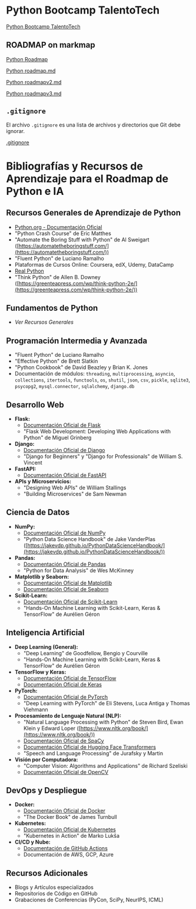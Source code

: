 # Python Bootcamp TalentoTech

[Python Bootcamp TalentoTech](https://talentotech2.com.co/)

## ROADMAP on markmap

[Python Roadmap](https://roadmap.sh/python)

[Python roadmap.md]('./roadmap.md')

[Python roadmapv2.md]('./roadmapv2.md')

[Python roadmapv3.md]('./roadmapv3.md')


## `.gitignore`

El archivo `.gitignore` es una lista de archivos y directorios que Git debe ignorar.

[.gitignore](./.gitignore)


# Bibliografías y Recursos de Aprendizaje para el Roadmap de Python e IA

## Recursos Generales de Aprendizaje de Python
- [Python.org - Documentación Oficial](https://docs.python.org/3/)
- "Python Crash Course" de Eric Matthes
- "Automate the Boring Stuff with Python" de Al Sweigart ([https://automatetheboringstuff.com/](https://automatetheboringstuff.com/))
- "Fluent Python" de Luciano Ramalho
- Plataformas de Cursos Online: Coursera, edX, Udemy, DataCamp
- [Real Python](https://realpython.com/)
- "Think Python" de Allen B. Downey ([https://greenteapress.com/wp/think-python-2e/](https://greenteapress.com/wp/think-python-2e/))

## Fundamentos de Python
- *Ver Recursos Generales*

## Programación Intermedia y Avanzada
- "Fluent Python" de Luciano Ramalho
- "Effective Python" de Brett Slatkin
- "Python Cookbook" de David Beazley y Brian K. Jones
- Documentación de módulos: `threading`, `multiprocessing`, `asyncio`, `collections`, `itertools`, `functools`, `os`, `shutil`, `json`, `csv`, `pickle`, `sqlite3`, `psycopg2`, `mysql.connector`, `sqlalchemy`, `django.db`

## Desarrollo Web
- **Flask:**
  - [Documentación Oficial de Flask](https://flask.palletsprojects.com/en/3.0.x/)
  - "Flask Web Development: Developing Web Applications with Python" de Miguel Grinberg
- **Django:**
  - [Documentación Oficial de Django](https://docs.djangoproject.com/en/5.0/)
  - "Django for Beginners" y "Django for Professionals" de William S. Vincent
- **FastAPI:**
  - [Documentación Oficial de FastAPI](https://fastapi.tiangolo.com/)
- **APIs y Microservicios:**
  - "Designing Web APIs" de William Stallings
  - "Building Microservices" de Sam Newman

## Ciencia de Datos
- **NumPy:**
  - [Documentación Oficial de NumPy](https://numpy.org/doc/stable/)
  - "Python Data Science Handbook" de Jake VanderPlas ([https://jakevdp.github.io/PythonDataScienceHandbook/](https://jakevdp.github.io/PythonDataScienceHandbook/))
- **Pandas:**
  - [Documentación Oficial de Pandas](https://pandas.pydata.org/docs/)
  - "Python for Data Analysis" de Wes McKinney
- **Matplotlib y Seaborn:**
  - [Documentación Oficial de Matplotlib](https://matplotlib.org/stable/contents.html)
  - [Documentación Oficial de Seaborn](https://seaborn.pydata.org/)
- **Scikit-Learn:**
  - [Documentación Oficial de Scikit-Learn](https://scikit-learn.org/stable/user_guide.html)
  - "Hands-On Machine Learning with Scikit-Learn, Keras & TensorFlow" de Aurélien Géron

## Inteligencia Artificial
- **Deep Learning (General):**
  - "Deep Learning" de Goodfellow, Bengio y Courville
  - "Hands-On Machine Learning with Scikit-Learn, Keras & TensorFlow" de Aurélien Géron
- **TensorFlow y Keras:**
  - [Documentación Oficial de TensorFlow](https://www.tensorflow.org/api_docs)
  - [Documentación Oficial de Keras](https://keras.io/api/)
- **PyTorch:**
  - [Documentación Oficial de PyTorch](https://pytorch.org/docs/stable/index.html)
  - "Deep Learning with PyTorch" de Eli Stevens, Luca Antiga y Thomas Viehmann
- **Procesamiento de Lenguaje Natural (NLP):**
  - "Natural Language Processing with Python" de Steven Bird, Ewan Klein y Edward Loper ([https://www.nltk.org/book/](https://www.nltk.org/book/))
  - [Documentación Oficial de SpaCy](https://spacy.io/usage/)
  - [Documentación Oficial de Hugging Face Transformers](https://huggingface.co/docs/transformers/index)
  - "Speech and Language Processing" de Jurafsky y Martin
- **Visión por Computadora:**
  - "Computer Vision: Algorithms and Applications" de Richard Szeliski
  - [Documentación Oficial de OpenCV](https://docs.opencv.org/4.x/)

## DevOps y Despliegue
- **Docker:**
  - [Documentación Oficial de Docker](https://docs.docker.com/)
  - "The Docker Book" de James Turnbull
- **Kubernetes:**
  - [Documentación Oficial de Kubernetes](https://kubernetes.io/docs/home/)
  - "Kubernetes in Action" de Marko Lukša
- **CI/CD y Nube:**
  - [Documentación de GitHub Actions](https://docs.github.com/en/actions)
  - Documentación de AWS, GCP, Azure

## Recursos Adicionales
- Blogs y Artículos especializados
- Repositorios de Código en GitHub
- Grabaciones de Conferencias (PyCon, SciPy, NeurIPS, ICML)
